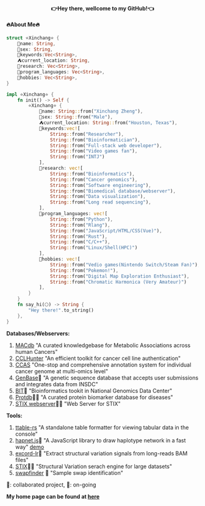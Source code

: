 <h4 align="center">
  👉Hey there, wellcome to my GitHub!👈
</h4>

<h4>🔥About Me🔥</h4>


```rust
struct ⭐Xinchang⭐ { 
    🍕name: String,
    👦sex: String,
    🍎keywords:Vec<String>,
    ⛺current_location: String,
    💼research: Vec<String>,
    🌴program_languages: Vec<String>,
    🎅hobbies: Vec<String>,
}

impl ⭐Xinchang⭐ {
    fn init() -> Self {
        ⭐Xinchang⭐ {
            🍕name: String::from("Xinchang Zheng"),
            👦sex: String::from("Male"),
            ⛺current_location: String::from("Houston, Texas"),
            🍎keywords:vec![
                String::from("Researcher"),
                String::from("Bioinformatician"),
                String::from("Full-stack web developer"),
                String::from("Video games fan"),
                String::from("INTJ")
            ],
            💼research: vec![
                String::from("Bioinformatics"),
                String::from("Cancer genomics"),
                String::from("Software engineering"),
                String::from("Biomedical database/webserver"),
                String::from("Data visualization"),
                String::from("Long read sequencing"),
            ],
            🌴program_languages: vec![
                String::from("Python"),
                String::from("Rlang"),
                String::from("JavaScript/HTML/CSS(Vue)"),
                String::from("Rust"),
                String::from("C/C++"),
                String::from("Linux/Shell(HPC)")
            ],
            🎅hobbies: vec![
                String::from("Vedio games(Nintendo Switch/Steam Fan)"),
                String::from("Pokemon!"),
                String::from("Digital Map Exploration Enthusiast"),
                String::from("Chromatic Harmonica (Very Amateur)")
            ],
        }
    }
    fn say_hi(🌕) -> String {
        "Hey there!".to_string()
    },
}
```

**Databases/Webservers:**

1.  [MACdb](https://ngdc.cncb.ac.cn/macdb/) "A curated knowledgebase for Metabolic Associations across human Cancers"
2.  [CCLHunter](https://ngdc.cncb.ac.cn/cclhunter/home) "An efficient toolkit for cancer cell line authentication"
3.  [CCAS](https://ngdc.cncb.ac.cn/ccas/#/) "One-stop and comprehensive annotation system for individual cancer genome at multi-omics level"
4.  [GenBase](https://ngdc.cncb.ac.cn/genbase/?lang=en)🍄 "A genetic sequence database that accepts user submissions and integrates data from INSDC"
5.  [BIT](https://ngdc.cncb.ac.cn/bit/)🍄 "Bioinformatics tookit in National Genomics Data Center"
6.  [Protdb](https://zhengxinchang.github.io/protdb/)🍄🌵 "A curated protein biomarker database for diseases"
7.  [STIX webserver](https://zhengxinchang.github.io/stix/)🍄🌵 "Web Server for STIX"

**Tools:**

1.  [ttable-rs](https://github.com/zhengxinchang/ttable-rs) "A standalone table formatter for viewing tabular data in the console"
2.  [hapnet.js](https://github.com/zhengxinchang/hapnet.js)🌵 "A JavaScript library to draw haplotype network in a fast way" [demo](https://zhengxinchang.github.io/hapnetjs/dist/index.html)
3.  [excord-lr](https://github.com/zhengxinchang/excord-lr)🌵 "Extract structural variation signals from long-reads BAM files"
4.  [STIX](https://github.com/zhengxinchang/stix)🍄🌵 "Structural Variation serach engine for large datasets"
5.  [swapfinder](https://github.com/zhengxinchang/swapfinder) 🌵 "Sample swap identification"

🍄: collaborated project, 🌵: on-going

**My home page can be found at [here](https://zhengxinchang.github.io/book/index.html)**
